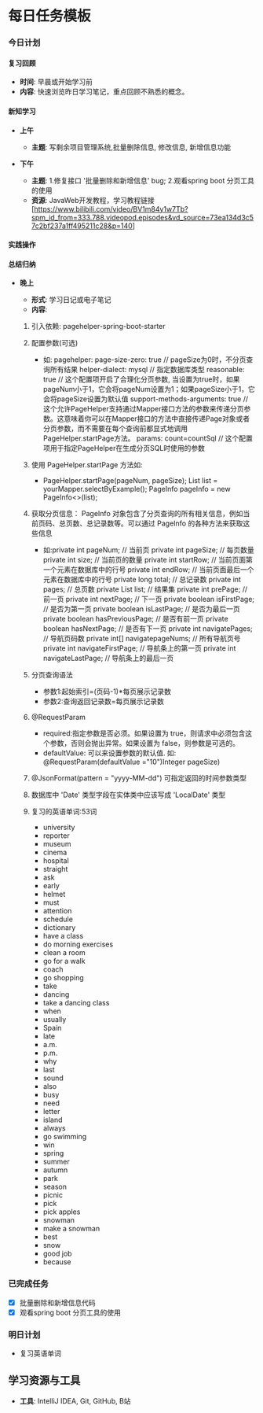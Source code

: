 # 每日任务模板

### 今日计划

#### 复习回顾

- **时间**: 早晨或开始学习前
- **内容**: 快速浏览昨日学习笔记，重点回顾不熟悉的概念。

#### 新知学习

- **上午**
    - **主题**: 写剩余项目管理系统,批量删除信息, 修改信息, 新增信息功能

- **下午**
    - **主题**: 1.修复接口 '批量删除和新增信息' bug; 2.观看spring boot 分页工具的使用
    - **资源**: JavaWeb开发教程，学习教程链接[https://www.bilibili.com/video/BV1m84y1w7Tb?spm_id_from=333.788.videopod.episodes&vd_source=73ea134d3c57c2bf237a1ff495211c28&p=140] 

#### 实践操作

#### 总结归纳

- **晚上**
    - **形式**: 学习日记或电子笔记
    - **内容**:

    1. 引入依赖: pagehelper-spring-boot-starter
    2. 配置参数(可选)
        - 如: pagehelper: page-size-zero: true // pageSize为0时，不分页查询所有结果
          helper-dialect: mysql // 指定数据库类型
          reasonable: true // 这个配置项开启了合理化分页参数,
          当设置为true时，如果pageNum小于1，它会将pageNum设置为1；如果pageSize小于1，它会将pageSize设置为默认值
          support-methods-arguments: true //
          这个允许PageHelper支持通过Mapper接口方法的参数来传递分页参数。这意味着你可以在Mapper接口的方法中直接传递Page对象或者分页参数，而不需要在每个查询前都显式地调用PageHelper.startPage方法。
          params: count=countSql // 这个配置项用于指定PageHelper在生成分页SQL时使用的参数
    3. 使用 PageHelper.startPage 方法如:
        - PageHelper.startPage(pageNum, pageSize);
          List<Entity> list = yourMapper.selectByExample();
          PageInfo<Entity> pageInfo = new PageInfo<>(list);
    4. 获取分页信息： PageInfo 对象包含了分页查询的所有相关信息，例如当前页码、总页数、总记录数等。可以通过 PageInfo
       的各种方法来获取这些信息
        - 如:private int pageNum; // 当前页
          private int pageSize; // 每页数量
          private int size; // 当前页的数量
          private int startRow; // 当前页面第一个元素在数据库中的行号
          private int endRow; // 当前页面最后一个元素在数据库中的行号
          private long total; // 总记录数
          private int pages; // 总页数
          private List<T> list; // 结果集
          private int prePage; // 前一页
          private int nextPage; // 下一页
          private boolean isFirstPage; // 是否为第一页
          private boolean isLastPage; // 是否为最后一页
          private boolean hasPreviousPage; // 是否有前一页
          private boolean hasNextPage; // 是否有下一页
          private int navigatePages; // 导航页码数
          private int[] navigatepageNums; // 所有导航页号
          private int navigateFirstPage; // 导航条上的第一页
          private int navigateLastPage; // 导航条上的最后一页
    5. 分页查询语法
        - 参数1:起始索引=(页码-1)*每页展示记录数
        - 参数2:查询返回记录数=每页展示记录数

    6. @RequestParam
        - required:指定参数是否必须。如果设置为 true，则请求中必须包含这个参数，否则会抛出异常。如果设置为 false，则参数是可选的。
        - defaultValue: 可以来设置参数的默认值. 如: @RequestParam(defaultValue ="10")Integer pageSize)
    7. @JsonFormat(pattern = "yyyy-MM-dd") 可指定返回的时间参数类型

    8. 数据库中 'Date' 类型字段在实体类中应该写成 'LocalDate' 类型
    9. 复习的英语单词:53词
       - university
       - reporter
       - museum
       - cinema
       - hospital
       - straight
       - ask
       - early
       - helmet
       - must
       - attention
       - schedule
       - dictionary
       - have a class
       - do morning exercises
       - clean a room
       - go for a walk
       - coach
       - go shopping
       - take
       - dancing
       - take a dancing class
       - when
       - usually
       - Spain
       - late
       - a.m.
       - p.m.
       - why
       - last
       - sound
       - also
       - busy
       - need
       - letter
       - island
       - always
       - go swimming
       - win
       - spring
       - summer
       - autumn
       - park
       - season
       - picnic
       - pick
       - pick apples
       - snowman
       - make a snowman
       - best
       - snow
       - good job
       - because

### 已完成任务

- [x] 批量删除和新增信息代码
- [x] 观看spring boot 分页工具的使用

### 明日计划

- 复习英语单词

## 学习资源与工具

- **工具**: IntelliJ IDEA, Git, GitHub, B站
